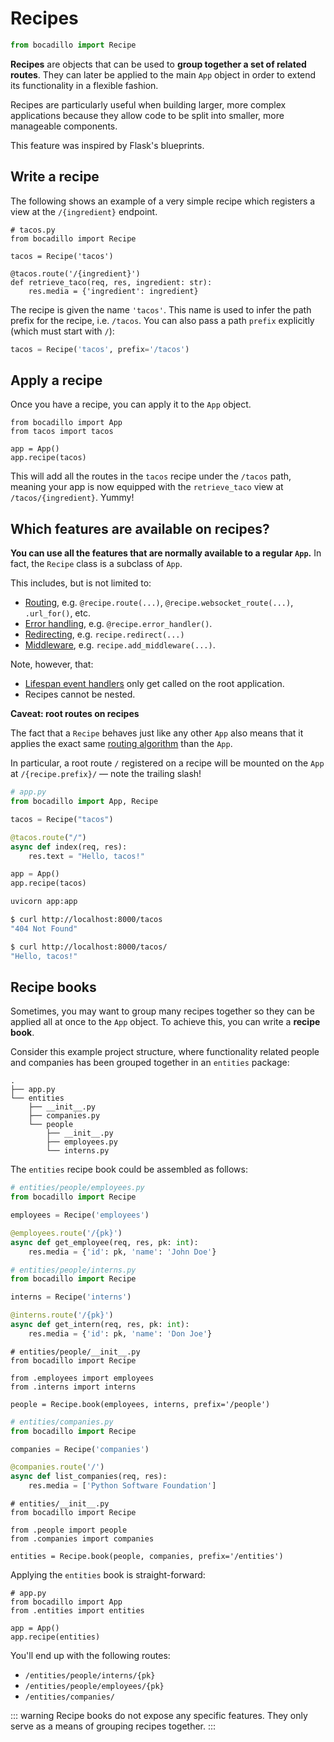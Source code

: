 # Recipes

```python
from bocadillo import Recipe
```

**Recipes** are objects that can be used to **group together a set of related routes**. They can later be applied to the main `App` object in order to extend its functionality in a flexible fashion.

Recipes are particularly useful when building larger, more complex applications because they allow code to be split into smaller, more manageable components.

This feature was inspired by Flask's blueprints.

## Write a recipe

The following shows an example of a very simple recipe which registers a view at the `/{ingredient}` endpoint.

```python{4}
# tacos.py
from bocadillo import Recipe

tacos = Recipe('tacos')

@tacos.route('/{ingredient}')
def retrieve_taco(req, res, ingredient: str):
    res.media = {'ingredient': ingredient}
```

The recipe is given the name `'tacos'`. This name is used to infer the path prefix for the recipe, i.e. `/tacos`. You can also pass a path `prefix` explicitly (which must start with `/`):

```python
tacos = Recipe('tacos', prefix='/tacos')
```

## Apply a recipe

Once you have a recipe, you can apply it to the `App` object.

```python{5}
from bocadillo import App
from tacos import tacos

app = App()
app.recipe(tacos)
```

This will add all the routes in the `tacos` recipe under the `/tacos` path, meaning your app is now equipped with the `retrieve_taco` view at `/tacos/{ingredient}`. Yummy!

## Which features are available on recipes?

**You can use all the features that are normally available to a regular `App`.** In fact, the `Recipe` class is a subclass of `App`.

This includes, but is not limited to:

- [Routing](../http/routing.md), e.g. `@recipe.route(...)`, `@recipe.websocket_route(...)`, `.url_for()`, etc.
- [Error handling](../http/error-handling.md), e.g. `@recipe.error_handler()`.
- [Redirecting](../http/redirecting.md), e.g. `recipe.redirect(...)`
- [Middleware](../http/middleware.md), e.g. `recipe.add_middleware(...)`.

Note, however, that:

- [Lifespan event handlers](./events.md) only get called on the root application.
- Recipes cannot be nested.

**Caveat: root routes on recipes**

The fact that a `Recipe` behaves just like any other `App` also means that it applies the exact same [routing algorithm](../http/routing.md#how-are-requests-processed) than the `App`.

In particular, a root route `/` registered on a recipe will be mounted on the `App` at `/{recipe.prefix}/` — note the trailing slash!

```python
# app.py
from bocadillo import App, Recipe

tacos = Recipe("tacos")

@tacos.route("/")
async def index(req, res):
    res.text = "Hello, tacos!"

app = App()
app.recipe(tacos)
```

```bash
uvicorn app:app
```

```bash
$ curl http://localhost:8000/tacos
"404 Not Found"

$ curl http://localhost:8000/tacos/
"Hello, tacos!"
```

## Recipe books

Sometimes, you may want to group many recipes together so they can be applied all at once to the `App` object. To achieve this, you can write a **recipe book**.

Consider this example project structure, where functionality related people and companies has been grouped together in an `entities` package:

```
.
├── app.py
└── entities
    ├── __init__.py
    ├── companies.py
    └── people
        ├── __init__.py
        ├── employees.py
        └── interns.py
```

The `entities` recipe book could be assembled as follows:

```python
# entities/people/employees.py
from bocadillo import Recipe

employees = Recipe('employees')

@employees.route('/{pk}')
async def get_employee(req, res, pk: int):
    res.media = {'id': pk, 'name': 'John Doe'}
```

```python
# entities/people/interns.py
from bocadillo import Recipe

interns = Recipe('interns')

@interns.route('/{pk}')
async def get_intern(req, res, pk: int):
    res.media = {'id': pk, 'name': 'Don Joe'}
```

```python{7}
# entities/people/__init__.py
from bocadillo import Recipe

from .employees import employees
from .interns import interns

people = Recipe.book(employees, interns, prefix='/people')
```

```python
# entities/companies.py
from bocadillo import Recipe

companies = Recipe('companies')

@companies.route('/')
async def list_companies(req, res):
    res.media = ['Python Software Foundation']
```

```python{7}
# entities/__init__.py
from bocadillo import Recipe

from .people import people
from .companies import companies

entities = Recipe.book(people, companies, prefix='/entities')
```

Applying the `entities` book is straight-forward:

```python{5}
# app.py
from bocadillo import App
from .entities import entities

app = App()
app.recipe(entities)
```

You'll end up with the following routes:

- `/entities/people/interns/{pk}`
- `/entities/people/employees/{pk}`
- `/entities/companies/`

::: warning
Recipe books do not expose any specific features. They only serve as a means of grouping recipes together.
:::
